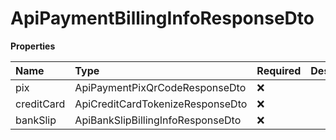 # ApiPaymentBillingInfoResponseDto

**Properties**

| Name       | Type                              | Required | Description |
| :--------- | :-------------------------------- | :------- | :---------- |
| pix        | ApiPaymentPixQrCodeResponseDto    | ❌       |             |
| creditCard | ApiCreditCardTokenizeResponseDto  | ❌       |             |
| bankSlip   | ApiBankSlipBillingInfoResponseDto | ❌       |             |

<!-- This file was generated by liblab | https://liblab.com/ -->
